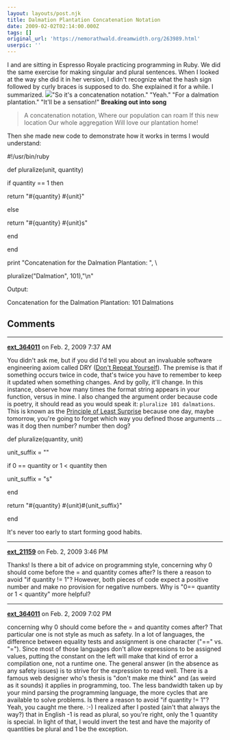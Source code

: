 ```yaml
---
layout: layouts/post.njk
title: Dalmation Plantation Concatenation Notation
date: 2009-02-02T02:14:00.000Z
tags: []
original_url: 'https://nemorathwald.dreamwidth.org/263989.html'
userpic: ''
---
```

I and are sitting in Espresso Royale practicing programming in Ruby. We did the same exercise for making singular and plural sentences. When I looked at the way she did it in her version, I didn't recognize what the hash sign followed by curly braces is supposed to do. She explained it for a while. I summarized. ![](http://lh5.ggpht.com/_ENXtTKU9j1A/SYZeFWep2FI/AAAAAAAAGOc/eM5wW2KmrUI/s400/concatenationdalmations.gif)"So it's a concatenation notation." "Yeah." "For a dalmation plantation." "It'll be a sensation!" **Breaking out into song**

> A concatenation notation, Where our population can roam If this new location Our whole aggregation Will love our plantation home!

Then she made new code to demonstrate how it works in terms I would understand:

#!/usr/bin/ruby

def pluralize(unit, quantity)

if quantity == 1 then

return "#{quantity} #{unit}"

else

return "#{quantity} #{unit}s"

end

end

print "Concatenation for the Dalmation Plantation: ", \\

pluralize("Dalmation", 101),"\\n"

Output:

Concatenation for the Dalmation Plantation: 101 Dalmations

## Comments

---

**[ext_364011](https://www.dreamwidth.org/users/ext_364011)** on Feb. 2, 2009 7:37 AM

You didn't ask me, but if you did I'd tell you about an invaluable software engineering axiom called DRY ([Don't Repeat Yourself](http://c2.com/cgi/wiki?DontRepeatYourself)). The premise is that if something occurs twice in code, that's twice you have to remember to keep it updated when something changes. And by golly, it'll change. In this instance, observe how many times the format string appears in your function, versus in mine. I also changed the argument order because code is poetry, it should read as you would speak it: `pluralize 101 dalmations`. This is known as the [Principle of Least Surprise](http://c2.com/cgi/wiki?PrincipleOfLeastSurprise) because one day, maybe tomorrow, you're going to forget which way you defined those arguments ... was it dog then number? number then dog?

def pluralize(quantity, unit)

unit\_suffix = ""

if 0 == quantity or 1 < quantity then

unit\_suffix = "s"

end

return "#{quantity} #{unit}#{unit\_suffix}"

end

It's never too early to start forming good habits.

---

**[ext_21159](https://www.dreamwidth.org/users/ext_21159)** on Feb. 2, 2009 3:46 PM

Thanks! Is there a bit of advice on programming style, concerning why 0 should come before the = and quantity comes after? Is there a reason to avoid "if quantity != 1"? However, both pieces of code expect a positive number and make no provision for negative numbers. Why is "0== quantity or 1 < quantity" more helpful?

---

**[ext_364011](https://www.dreamwidth.org/users/ext_364011)** on Feb. 2, 2009 7:02 PM

concerning why 0 should come before the = and quantity comes after? That particular one is not style as much as safety. In a lot of languages, the difference between equality tests and assignment is one character ("==" vs. "="). Since most of those languages don't allow expressions to be assigned values, putting the constant on the left will make that kind of error a compilation one, not a runtime one. The general answer (in the absence as any safety issues) is to strive for the expression to read well. There is a famous web designer who's thesis is "don't make me think" and (as weird as it sounds) it applies in programming, too. The less bandwidth taken up by your mind parsing the programming language, the more cycles that are available to solve problems. Is there a reason to avoid "if quantity != 1"? Yeah, you caught me there. :-) I realized after I posted (ain't that always the way?) that in English -1 is read as plural, so you're right, only the 1 quantity is special. In light of that, I would invert the test and have the majority of quantities be plural and 1 be the exception.
